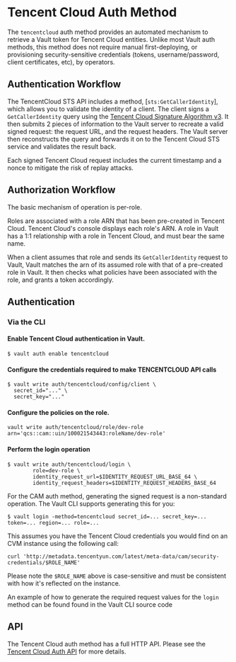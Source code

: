 
# Tencent Cloud Auth Method

The `tencentcloud` auth method provides an automated mechanism to retrieve
a Vault token for Tencent Cloud entities. Unlike most Vault auth methods, this
method does not require manual first-deploying, or provisioning
security-sensitive credentials (tokens, username/password, client certificates,
etc), by operators. 

## Authentication Workflow

The TencentCloud STS API includes a method,
[`sts:GetCallerIdentity`],
which allows you to validate the identity of a client. The client signs
a `GetCallerIdentity` query using the [Tencent Cloud Signature Algorithm v3](https://intl.cloud.tencent.com/document/api/598/32225). It then
submits 2 pieces of information to the Vault server to recreate a valid signed
request: the request URL, and the request headers. The Vault server then
reconstructs the query and forwards it on to the Tencent Cloud STS service and validates
the result back.

Each signed Tencent Cloud request includes the current timestamp and a nonce to mitigate
the risk of replay attacks.


## Authorization Workflow

The basic mechanism of operation is per-role.

Roles are associated with a role ARN that has been pre-created in Tencent Cloud.
Tencent Cloud's console displays each role's ARN. A role in Vault has a 1:1 relationship
with a role in Tencent Cloud, and must bear the same name.

When a client assumes that role and sends its `GetCallerIdentity` request to Vault,
Vault matches the arn of its assumed role with that of a pre-created role in Vault.
It then checks what policies have been associated with the role, and grants a
token accordingly.

## Authentication

### Via the CLI

#### Enable Tencent Cloud authentication in Vault.

```shell-session
$ vault auth enable tencentcloud
```

#### Configure the credentials required to make TENCENTCLOUD API calls

```shell-session
$ vault write auth/tencentcloud/config/client \
  secret_id="..." \
  secret_key="..."
```

#### Configure the policies on the role.

```shell-session
vault write auth/tencentcloud/role/dev-role arn='qcs::cam::uin/100021543443:roleName/dev-role'
```

#### Perform the login operation

```shell-session
$ vault write auth/tencentcloud/login \
        role=dev-role \
        identity_request_url=$IDENTITY_REQUEST_URL_BASE_64 \
        identity_request_headers=$IDENTITY_REQUEST_HEADERS_BASE_64
```

For the CAM auth method, generating the signed request is a non-standard
operation. The Vault CLI supports generating this for you:

```shell-session
$ vault login -method=tencentcloud secret_id=... secret_key=... token=... region=... role=...
```

This assumes you have the Tencent Cloud credentials you would find on an CVM instance using the
following call:

```
curl 'http://metadata.tencentyun.com/latest/meta-data/cam/security-credentials/$ROLE_NAME'
```

Please note the `$ROLE_NAME` above is case-sensitive and must be consistent with how it's reflected
on the instance.

An example of how to generate the required request values for the `login` method
can be found found in the
Vault CLI source code
## API

The Tencent Cloud auth method has a full HTTP API. Please see the
[Tencent Cloud  Auth API](https://github.com/tencentcloudstack/vault-plugin-auth-tencentcloud/blob/master/docs/Tencent%20Cloud%20-%20Auth%20Methods%20-%20HTTP%20API.md) for more
details.
